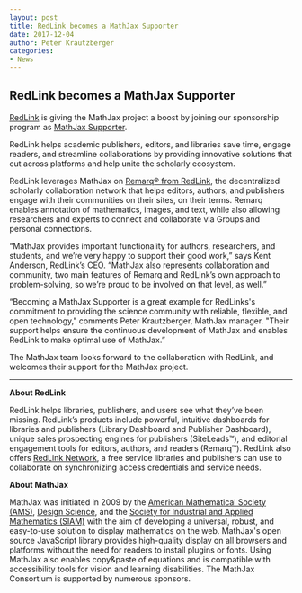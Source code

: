 ```yaml
---
layout: post
title: RedLink becomes a MathJax Supporter
date: 2017-12-04
author: Peter Krautzberger
categories:
- News
---
```


## RedLink becomes a MathJax Supporter

[RedLink](http://www.redlink.com) is giving the MathJax project a boost by joining our sponsorship program as [MathJax Supporter](http://www.mathjax.org/#supporters).

RedLink helps academic publishers, editors, and libraries save time, engage readers, and streamline collaborations by providing innovative solutions that cut across platforms and help unite the scholarly ecosystem.

RedLink leverages MathJax on [Remarq® from RedLink](https://remarqable.com/app/index.html), the decentralized scholarly collaboration network that helps editors, authors, and publishers engage with their communities on their sites, on their terms. Remarq enables annotation of mathematics, images, and text, while also allowing researchers and experts to connect and collaborate via Groups and personal connections.

“MathJax provides important functionality for authors, researchers, and students, and we’re very happy to support their good work,” says Kent Anderson, RedLink’s CEO. “MathJax also represents collaboration and community, two main features of Remarq and RedLink’s own approach to problem-solving, so we’re proud to be involved on that level, as well.”

“Becoming a MathJax Supporter is a great example for RedLinks's commitment to providing the science community with reliable, flexible, and open technology," comments Peter Krautzberger, MathJax manager. "Their support helps ensure the continuous development of MathJax and enables RedLink to make optimal use of MathJax.”


The MathJax team looks forward to the collaboration with RedLink, and welcomes their support for the MathJax project.

---

**About RedLink**

RedLink helps libraries, publishers, and users see what they’ve been missing. RedLink’s products include powerful, intuitive dashboards for libraries and publishers (Library Dashboard and Publisher Dashboard), unique sales prospecting engines for publishers (SiteLeads™), and editorial engagement tools for editors, authors, and readers (Remarq™). RedLink also offers [RedLink Network](https://redlink.com/products/redlink-network/), a free service libraries and publishers can use to collaborate on synchronizing access credentials and service needs.

**About MathJax**

MathJax was initiated in 2009 by the [American Mathematical Society (AMS)](http://www.ams.org),  [Design Science](http://www.dessci.com), and the [Society for Industrial and Applied Mathematics (SIAM)](http://www.siam.org) with the aim of developing a universal, robust, and easy-to-use solution to display mathematics on the web. MathJax's open source JavaScript library provides high-quality display on all browsers and platforms without the need for readers to install plugins or fonts. Using MathJax also enables copy&paste of equations and is compatible with accessibility tools for vision and learning disabilities. The MathJax Consortium is supported by numerous sponsors.
